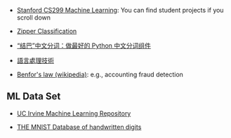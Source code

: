 
* [Stanford CS299 Machine Learning](http://cs229.stanford.edu/): You can find student projects if you scroll down

* [Zipper Classification](https://m.oursky.com/using-tensorflow-and-support-vector-machine-to-create-an-image-classifications-engine-7ee51b5617d5#.yfp3q6ym9)

* [“结巴”中文分词：做最好的 Python 中文分词组件](https://github.com/fxsjy/jieba)

* [語言處理技術](http://ccckmit.github.io/BookLanguageProcessing/)

* [Benfor's law (wikipedia)](https://en.wikipedia.org/wiki/Benford's_law): e.g., accounting fraud detection
## ML Data Set

* [UC Irvine Machine Learning Repository](http://archive.ics.uci.edu/ml/)

* [THE MNIST Database of handwritten digits](http://yann.lecun.com/exdb/mnist/)
